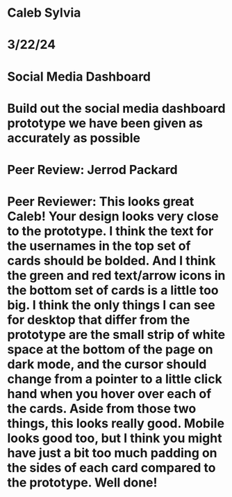 # Caleb Sylvia
# 3/22/24
# Social Media Dashboard
# Build out the social media dashboard prototype we have been given as accurately as possible
# Peer Review: Jerrod Packard
# Peer Reviewer: This looks great Caleb! Your design looks very close to the prototype. I think the text for the usernames in the top set of cards should be bolded. And I think the green and red text/arrow icons in the bottom set of cards is a little too big. I think the only things I can see for desktop that differ from the prototype are the small strip of white space at the bottom of the page on dark mode, and the cursor should change from a pointer to a little click hand when you hover over each of the cards. Aside from those two things, this looks really good. Mobile looks good too, but I think you might have just a bit too much padding on the sides of each card compared to the prototype. Well done!